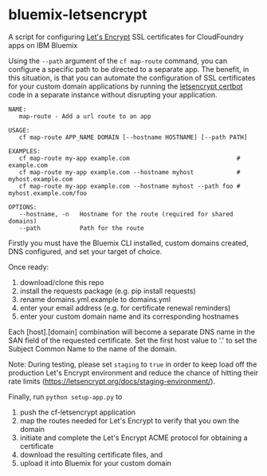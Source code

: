 # bluemix-letsencrypt
A script for configuring [Let's Encrypt](https://letsencrypt.org) SSL certificates for CloudFoundry apps on IBM Bluemix

Using the `--path` argument of the `cf map-route` command, you can configure a specific path to be directed to a separate app.  The benefit, in this situation, is that you can automate the configuration of SSL certificates for your custom domain applications by running the [letsencrypt certbot](https://github.com/certbot/certbot) code in a separate instance without disrupting your application.

```
NAME:
   map-route - Add a url route to an app

USAGE:
   cf map-route APP_NAME DOMAIN [--hostname HOSTNAME] [--path PATH]

EXAMPLES:
   cf map-route my-app example.com                              # example.com
   cf map-route my-app example.com --hostname myhost            # myhost.example.com
   cf map-route my-app example.com --hostname myhost --path foo # myhost.example.com/foo

OPTIONS:
   --hostname, -n   Hostname for the route (required for shared domains)
   --path           Path for the route
```

Firstly you must have the Bluemix CLI installed, custom domains created, DNS configured, and set your target of choice.

Once ready:

1. download/clone this repo
2. install the requests package (e.g. pip install requests)
3. rename domains.yml.example to domains.yml
4. enter your email address (e.g. for certificate renewal reminders)
5. enter your custom domain name and its corresponding hostnames

Each [host].[domain] combination will become a separate DNS name in the SAN field of the requested certificate. Set the first host value to '.' to set the Subject Common Name to the name of the domain.

Note: During testing, please set `staging` to `true` in order to keep load off the production Let's Encrypt environment and reduce the chance of hitting their rate limits (https://letsencrypt.org/docs/staging-environment/).

Finally, run `python setup-app.py` to

1. push the cf-letsencrypt application
2. map the routes needed for Let's Encrypt to verify that you own the domain
3. initiate and complete the Let's Encrypt ACME protocol for obtaining a certificate
4. download the resulting certificate files, and
5. upload it into Bluemix for your custom domain

